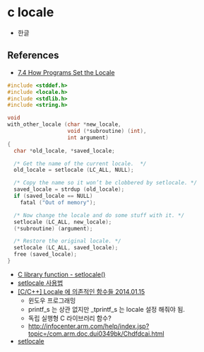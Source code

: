 # c locale
* 한글

## References
* [7.4 How Programs Set the Locale](https://www.gnu.org/software/libc/manual/html_node/Setting-the-Locale.html)
```c
#include <stddef.h>
#include <locale.h>
#include <stdlib.h>
#include <string.h>

void
with_other_locale (char *new_locale,
                   void (*subroutine) (int),
                   int argument)
{
  char *old_locale, *saved_locale;

  /* Get the name of the current locale.  */
  old_locale = setlocale (LC_ALL, NULL);

  /* Copy the name so it won’t be clobbered by setlocale. */
  saved_locale = strdup (old_locale);
  if (saved_locale == NULL)
    fatal ("Out of memory");

  /* Now change the locale and do some stuff with it. */
  setlocale (LC_ALL, new_locale);
  (*subroutine) (argument);

  /* Restore the original locale. */
  setlocale (LC_ALL, saved_locale);
  free (saved_locale);
}
```
* [C library function - setlocale()](https://www.tutorialspoint.com/c_standard_library/c_function_setlocale.htm)
* [setlocale 사용법](https://darkpgmr.tistory.com/6)
* [[C/C++] Locale 에 의존적인 함수들 2014.01.15](https://blog.naver.com/isentator/10183690935)
  * 윈도우 프로그래밍
  * printf_s 는 상관 없지만 _tprintf_s 는 locale 설정 해줘야 됨.
  * 독립 실행형 C 라이브러리 함수?
  * http://infocenter.arm.com/help/index.jsp?topic=/com.arm.doc.dui0349bk/Chdfdcai.html
* [setlocale](http://www.cplusplus.com/reference/clocale/setlocale/)